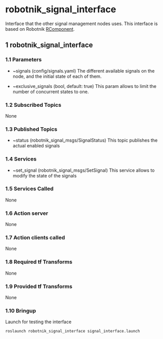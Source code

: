 # robotnik_signal_interface

Interface that the other signal management nodes uses. This interface is based on Robotnik [RComponent](https://github.com/RobotnikAutomation/rcomponent).


## 1 robotnik_signal_interface

### 1.1 Parameters

* ~signals (config/signals.yaml)
   The different available signals on the node, and the initial state of each of them.

* ~exclusive_signals (bool, default: true)
   This param allows to limit the number of concurrent states to one.
   
### 1.2 Subscribed Topics

None

### 1.3 Published Topics

* ~status (robotnik_signal_msgs/SignalStatus)
  This topic publishes the actual enabled signals

### 1.4 Services
* ~set_signal (robotnik_signal_msgs/SetSignal)
  This service allows to modify the state of the signals

### 1.5 Services Called

None

### 1.6 Action server

None

### 1.7 Action clients called

None

### 1.8 Required tf Transforms

None

### 1.9 Provided tf Transforms

None

### 1.10 Bringup

Launch for testing the interface
```
roslaunch robotnik_signal_interface signal_interface.launch
```
